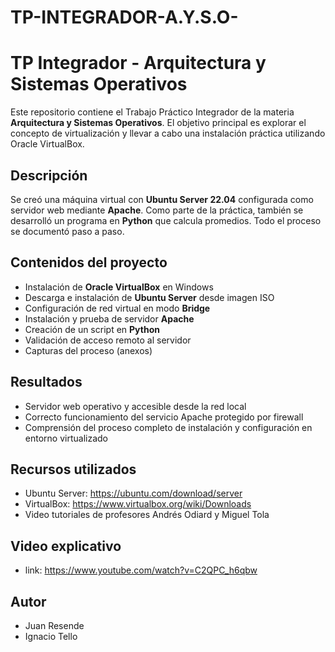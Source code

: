 # TP-INTEGRADOR-A.Y.S.O-
# TP Integrador - Arquitectura y Sistemas Operativos

Este repositorio contiene el Trabajo Práctico Integrador de la materia **Arquitectura y Sistemas Operativos**. El objetivo principal es explorar el concepto de virtualización y llevar a cabo una instalación práctica utilizando Oracle VirtualBox.

## Descripción

Se creó una máquina virtual con **Ubuntu Server 22.04** configurada como servidor web mediante **Apache**. Como parte de la práctica, también se desarrolló un programa en **Python** que calcula promedios. Todo el proceso se documentó paso a paso.

## Contenidos del proyecto

- Instalación de **Oracle VirtualBox** en Windows
- Descarga e instalación de **Ubuntu Server** desde imagen ISO
- Configuración de red virtual en modo **Bridge**
- Instalación y prueba de servidor **Apache**
- Creación de un script en **Python**
- Validación de acceso remoto al servidor
- Capturas del proceso (anexos)

## Resultados

- Servidor web operativo y accesible desde la red local
- Correcto funcionamiento del servicio Apache protegido por firewall
- Comprensión del proceso completo de instalación y configuración en entorno virtualizado

## Recursos utilizados

- Ubuntu Server: https://ubuntu.com/download/server  
- VirtualBox: https://www.virtualbox.org/wiki/Downloads  
- Video tutoriales de profesores Andrés Odiard y Miguel Tola

## Video explicativo
- link: https://www.youtube.com/watch?v=C2QPC_h6qbw
## Autor

- Juan Resende
- Ignacio Tello